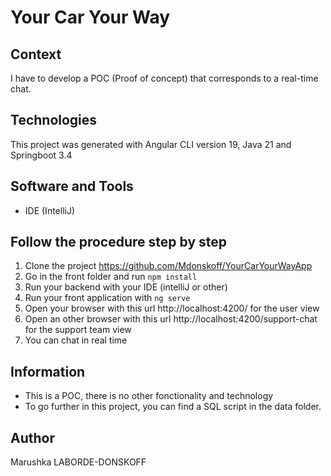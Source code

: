 # Your Car Your Way

## Context
I have to develop a POC (Proof of concept) that corresponds to a real-time chat.

## Technologies
This project was generated with Angular CLI version 19, Java 21 and Springboot 3.4

## Software and Tools
- IDE (IntelliJ) 
  
## Follow the procedure step by step
1. Clone the project https://github.com/Mdonskoff/YourCarYourWayApp
2. Go in the front folder and run `npm install`
3. Run your backend with your IDE (intelliJ or other)
4. Run your front application with `ng serve`
5. Open your browser with this url http://localhost:4200/ for the user view
6. Open an other browser with this url http://localhost:4200/support-chat for the support team view
7. You can chat in real time

## Information
- This is a POC, there is no other fonctionality and technology
- To go further in this project, you can find a SQL script in the data folder.

## Author
Marushka LABORDE-DONSKOFF
